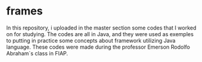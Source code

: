 # frames
In this repository, i uploaded in the master section some codes that I worked on for studying.
The codes are all in Java, and they were used as exemples to putting in practice some concepts about framework utilizing Java language.
These codes were made during the professor Emerson Rodolfo Abraham´s class in FIAP.
